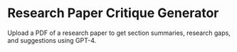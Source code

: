 # Research Paper Critique Generator

Upload a PDF of a research paper to get section summaries, research gaps, and suggestions using GPT-4.
